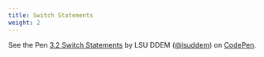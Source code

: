 ```yaml
---
title: Switch Statements
weight: 2
---
```



<p data-height="600" data-theme-id="33799" data-slug-hash="4373e2ff24a88624c0eb3a73e77e325f" data-default-tab="js,result" data-user="lsuddem" data-pen-title="3.2 Switch Statements" class="codepen">See the Pen <a href="https://codepen.io/lsuddem/pen/4373e2ff24a88624c0eb3a73e77e325f/">3.2 Switch Statements</a> by LSU DDEM (<a href="https://codepen.io/lsuddem">@lsuddem</a>) on <a href="https://codepen.io">CodePen</a>.</p>
<script async src="https://static.codepen.io/assets/embed/ei.js"></script>